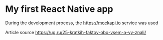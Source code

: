 # My first React Native app

During the development process, the https://mockapi.io service was used

Article source https://ug.ru/25-kratkih-faktov-obo-vsem-a-vy-znali/
